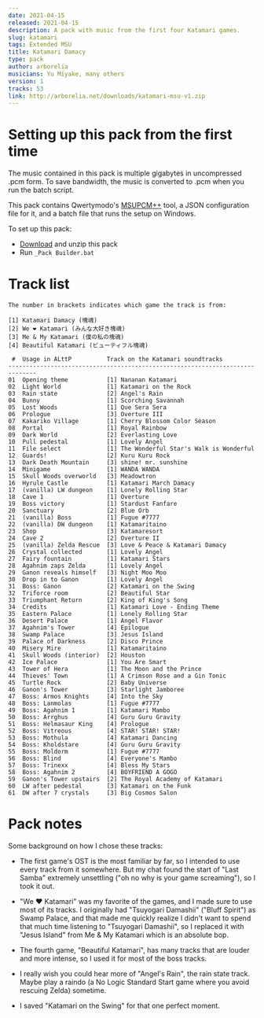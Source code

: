 ```yaml
---
date: 2021-04-15
released: 2021-04-15
description: A pack with music from the first four Katamari games.
slug: katamari
tags: Extended MSU
title: Katamari Damacy
type: pack
author: arborelia
musicians: Yu Miyake, many others
version: 1
tracks: 53
link: http://arborelia.net/downloads/katamari-msu-v1.zip
---
```


# Setting up this pack from the first time

The music contained in this pack is multiple gigabytes in uncompressed .pcm form. To save bandwidth, the music is converted to .pcm when you run the batch script.

This pack contains Qwertymodo's [MSUPCM++][msupcm] tool, a JSON configuration file for it, and a batch file that runs the setup on Windows.

[msupcm]: https://github.com/qwertymodo/msupcmplusplus

To set up this pack:

- [Download](http://arborelia.net/downloads/katamari-msu-v1.zip) and unzip this pack
- Run `_Pack Builder.bat`

# Track list

```text
The number in brackets indicates which game the track is from:

[1] Katamari Damacy (塊魂)
[2] We ❤️ Katamari (みんな大好き塊魂)
[3] Me & My Katamari (僕の私の塊魂)
[4] Beautiful Katamari (ビューティフル塊魂)

 #  Usage in ALttP          Track on the Katamari soundtracks
------------------------------------------------------------------------------
01  Opening theme           [1] Nananan Katamari
02  Light World             [1] Katamari on the Rock
03  Rain state              [2] Angel's Rain
04  Bunny                   [1] Scorching Savannah
05  Lost Woods              [1] Que Sera Sera
06  Prologue                [3] Overture III
07  Kakariko Village        [1] Cherry Blossom Color Season
08  Portal                  [1] Royal Rainbow
09  Dark World              [2] Everlasting Love
10  Pull pedestal           [1] Lovely Angel
11  File select             [1] The Wonderful Star's Walk is Wonderful
12  Guards!                 [2] Kuru Kuru Rock
13  Dark Death Mountain     [3] shine! mr. sunshine
14  Minigame                [1] WANDA WANDA
15  Skull Woods overworld   [3] Meadowtron
16  Hyrule Castle           [1] Katamari March Damacy
17  (vanilla) LW dungeon    [1] Lonely Rolling Star
18  Cave 1                  [1] Overture
19  Boss victory            [1] Stardust Fanfare
20  Sanctuary               [2] Blue Orb
21  (vanilla) Boss          [1] Fugue #7777
22  (vanilla) DW dungeon    [1] Katamaritaino
23  Shop                    [3] Katamaresort
24  Cave 2                  [2] Overture II
25  (vanilla) Zelda Rescue  [3] Love & Peace & Katamari Damacy
26  Crystal collected       [1] Lovely Angel
27  Fairy fountain          [1] Katamari Stars
28  Agahnim zaps Zelda      [1] Lovely Angel
29  Ganon reveals himself   [3] Night Moo Moo
30  Drop in to Ganon        [1] Lovely Angel
31  Boss: Ganon             [2] Katamari on the Swing
32  Triforce room           [2] Beautiful Star
33  Triumphant Return       [2] King of King's Song
34  Credits                 [1] Katamari Love - Ending Theme
35  Eastern Palace          [1] Lonely Rolling Star
36  Desert Palace           [1] Angel Flavor
37  Agahnim's Tower         [4] Epilogue
38  Swamp Palace            [3] Jesus Island
39  Palace of Darkness      [2] Disco Prince
40  Misery Mire             [1] Katamaritaino
41  Skull Woods (interior)  [2] Houston
42  Ice Palace              [1] You Are Smart
43  Tower of Hera           [1] The Moon and the Prince
44  Thieves' Town           [1] A Crimson Rose and a Gin Tonic
45  Turtle Rock             [2] Baby Universe
46  Ganon's Tower           [3] Starlight Jamboree
47  Boss: Armos Knights     [4] Into the Sky
48  Boss: Lanmolas          [1] Fugue #7777
49  Boss: Agahnim 1         [1] Katamari Mambo
50  Boss: Arrghus           [4] Guru Guru Gravity
51  Boss: Helmasaur King    [4] Prologue
52  Boss: Vitreous          [4] STAR! STAR! STAR!
53  Boss: Mothula           [4] Katamari Dancing
54  Boss: Kholdstare        [4] Guru Guru Gravity
55  Boss: Moldorm           [1] Fugue #7777
56  Boss: Blind             [4] Everyone's Mambo
57  Boss: Trinexx           [4] Bless My Stars
58  Boss: Agahnim 2         [4] BOYFRIEND A GOGO
59  Ganon's Tower upstairs  [2] The Royal Academy of Katamari
60  LW after pedestal       [3] Katamari on the Funk
61  DW after 7 crystals     [3] Big Cosmos Salon
```

# Pack notes

Some background on how I chose these tracks:

- The first game's OST is the most familiar by far, so I intended to use every track from it somewhere. But my chat found the start of "Last Samba" extremely unsettling ("oh no why is your game screaming"), so I took it out.

- "We ❤️ Katamari" was my favorite of the games, and I made sure to use most of its tracks. I originally had "Tsuyogari Damashii" ("Bluff Spirit") as Swamp Palace, and that made me quickly realize I didn't want to spend that much time listening to "Tsuyogari Damashii", so I replaced it with "Jesus Island" from Me & My Katamari which is an absolute bop.

- The fourth game, "Beautiful Katamari", has many tracks that are louder and more intense, so I used it for most of the boss tracks.

- I really wish you could hear more of "Angel's Rain", the rain state track. Maybe play a raindo (a No Logic Standard Start game where you avoid rescuing Zelda) sometime.

- I saved "Katamari on the Swing" for that one perfect moment.

